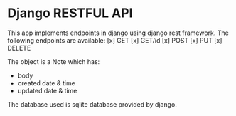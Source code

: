 # Django RESTFUL API

This app implements endpoints in django using django rest framework. The following endpoints are available:
[x] GET
[x] GET/id
[x] POST
[x] PUT
[x] DELETE

The object is a Note which has:
- body 
- created date & time
- updated date & time

The database used is sqlite database provided by django.
